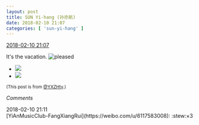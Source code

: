```yaml
---
layout: post
title: SUN Yi-hang (孙亦航)
date: 2018-02-10 21:07
categories: [ 'sun-yi-hang' ]
---
```


<div class="weibo-info">
  <a href="https://weibo.com/2565158051/G2vEQx8A6">2018-02-10 21:07</a>
</div>

It's the vacation. ![pleased](https://img.t.sinajs.cn/t4/appstyle/expression/ext/normal/0b/tootha_org.gif)

<!-- more -->

<ul class="weibo-pic-list-1">
  <li class="weibo-pic">
    <a href="http://wx1.sinaimg.cn/mw690/98e534a3gy1fobnn84m53j21ho1ho7wh.jpg"><img src="http://wx1.sinaimg.cn/thumb150/98e534a3gy1fobnn84m53j21ho1ho7wh.jpg"/></a>
  </li>
  <li class="weibo-pic">
    <a href="http://wx4.sinaimg.cn/mw690/98e534a3gy1fobnn66f2ej21ho1ho7wh.jpg"><img src="http://wx4.sinaimg.cn/thumb150/98e534a3gy1fobnn66f2ej21ho1ho7wh.jpg"/></a>
  </li>
</ul>

<small>(This post is from [@YXZHty](http://weibo.com/2565158051).)</small>

*Comments*

<div class="weibo-info">2018-02-10 21:11</div>
[YiAnMusicClub-FangXiangRui](https://weibo.com/u/6117583008): :stew:×3
